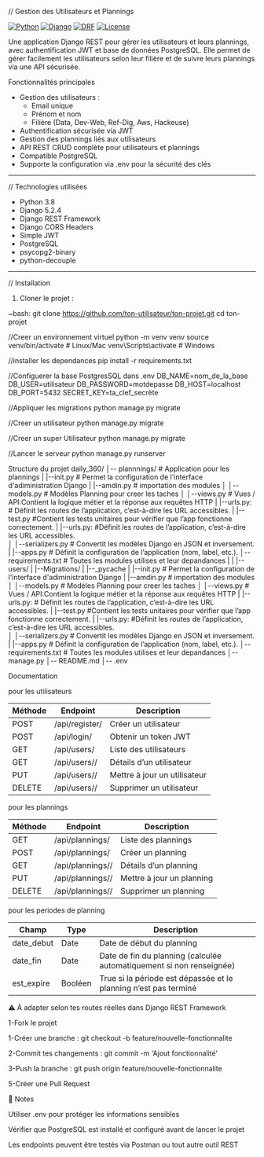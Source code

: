 //  Gestion des Utilisateurs et Plannings

[![Python](https://img.shields.io/badge/python-3.x-blue)](https://www.python.org/) 
[![Django](https://img.shields.io/badge/django-5.2-green)](https://www.djangoproject.com/) 
[![DRF](https://img.shields.io/badge/DjangoRESTFramework-3.16.0-blueviolet)](https://www.django-rest-framework.org/) 
[![License](https://img.shields.io/badge/license-MIT-green)](LICENSE)

Une application Django REST pour gérer les utilisateurs et leurs plannings, avec authentification JWT et base de données PostgreSQL. Elle permet de gérer facilement les utilisateurs selon leur filière et de suivre leurs plannings via une API sécurisée.



 Fonctionnalités principales

- Gestion des utilisateurs :
  - Email unique
  - Prénom et nom
  - Filière (Data, Dev-Web, Ref-Dig, Aws, Hackeuse)
- Authentification sécurisée via JWT
- Gestion des plannings liés aux utilisateurs
- API REST CRUD complète pour utilisateurs et plannings
- Compatible PostgreSQL
- Supporte la configuration via .env pour la sécurité des clés

---

// Technologies utilisées

- Python 3.8
- Django 5.2.4
- Django REST Framework
- Django CORS Headers
- Simple JWT
- PostgreSQL
- psycopg2-binary
- python-decouple

---

// Installation

1. Cloner le projet :

~bash: 
git clone https://github.com/ton-utilisateur/ton-projet.git
cd ton-projet

//Creer un environnement virtuel
python -m venv venv
source venv/bin/activate  # Linux/Mac
venv\Scripts\activate     # Windows


//installer les dependances
pip install -r requirements.txt

//Configuerer la base PostgresSQL dans .env
DB_NAME=nom_de_la_base
DB_USER=utilisateur
DB_PASSWORD=motdepasse
DB_HOST=localhost
DB_PORT=5432
SECRET_KEY=ta_clef_secrète

//Appliquer les migrations
python manage.py migrate

//Creer un utilisateur
python manage.py migrate


//Creer un super Utilisateur
python manage.py migrate

//Lancer le serveur
python manage.py runserver

Structure du projet
daily_360/
│-- plannnings/               # Application pour les plannings
|   |--init.py               # Permet la configuration de l'interface d'adiministration Django
|   |--amdin.py              # importation des modules
│   │--models.py             # Modèles  Planning pour creer les taches
│   │--views.py              # Vues / API:Contient la logique métier et la réponse aux requêtes HTTP
|   |--urls.py:               # Définit les routes de l’application, c’est-à-dire les URL accessibles.
|   |--test.py               #Contient les tests unitaires pour vérifier que l’app fonctionne correctement.
|   |--urls.py:              #Définit les routes de l’application, c’est-à-dire les URL accessibles.  
│   │--serializers.py        # Convertit les modèles Django en JSON et inversement.
|   |--apps.py                # Définit la configuration de l’application (nom, label, etc.).
│-- requirements.txt          # Toutes les modules utilises et leur depandances
|
|
|-- users/
|   |--Migrations/
|   |--_pycache
|   |--init.py               # Permet la configuration de l'interface d'adiministration Django
|   |--amdin.py              # importation des modules
│   │--models.py             # Modèles  Planning pour creer les taches
│   │--views.py              # Vues / API:Contient la logique métier et la réponse aux requêtes HTTP
|   |--urls.py:               # Définit les routes de l’application, c’est-à-dire les URL accessibles.
|   |--test.py               #Contient les tests unitaires pour vérifier que l’app fonctionne correctement.
|   |--urls.py:              #Définit les routes de l’application, c’est-à-dire les URL accessibles.  
│   │--serializers.py        # Convertit les modèles Django en JSON et inversement.
|   |--apps.py                # Définit la configuration de l’application (nom, label, etc.).
│-- requirements.txt          # Toutes les modules utilises et leur depandances
│-- manage.py
│-- README.md
│-- .env


Documentation

pour les utilisateurs

| Méthode | Endpoint         | Description                  |
| ------- | ---------------- | ---------------------------- |
| POST    | /api/register/   | Créer un utilisateur         |
| POST    | /api/login/      | Obtenir un token JWT         |
| GET     | /api/users/      | Liste des utilisateurs       |
| GET     | /api/users/<id>/ | Détails d’un utilisateur     |
| PUT     | /api/users/<id>/ | Mettre à jour un utilisateur |
| DELETE  | /api/users/<id>/ | Supprimer un utilisateur     |


pour les plannings

| Méthode | Endpoint             | Description               |
| ------- | -------------------- | ------------------------- |
| GET     | /api/plannings/      | Liste des plannings       |
| POST    | /api/plannings/      | Créer un planning         |
| GET     | /api/plannings/<id>/ | Détails d’un planning     |
| PUT     | /api/plannings/<id>/ | Mettre à jour un planning |
| DELETE  | /api/plannings/<id>/ | Supprimer un planning     |

pour les periodes de planning

| Champ       | Type    | Description                                                          |
| ----------- | ------- | -------------------------------------------------------------------- |
| date\_debut | Date    | Date de début du planning                                            |
| date\_fin   | Date    | Date de fin du planning (calculée automatiquement si non renseignée) |
| est\_expire | Booléen | True si la période est dépassée et le planning n’est pas terminé     |


⚠️ À adapter selon tes routes réelles dans Django REST Framework

1-Fork le projet

1-Créer une branche : git checkout -b feature/nouvelle-fonctionnalite

2-Commit tes changements : git commit -m 'Ajout fonctionnalité'

3-Push la branche : git push origin feature/nouvelle-fonctionnalite

5-Créer une Pull Request

📌 Notes

Utiliser .env pour protéger les informations sensibles

Vérifier que PostgreSQL est installé et configuré avant de lancer le projet

Les endpoints peuvent être testés via Postman ou tout autre outil REST